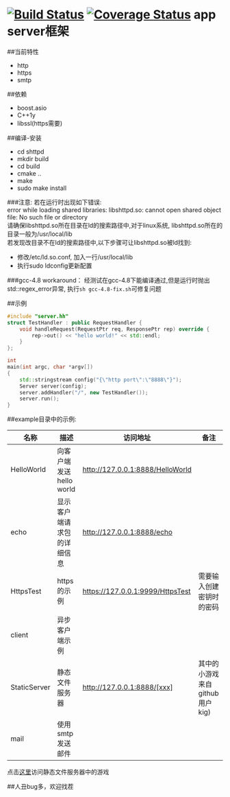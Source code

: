 [![Build Status](https://travis-ci.org/lucklove/shttpd.svg?branch=master)](https://travis-ci.org/lucklove/shttpd)
[![Coverage Status](https://coveralls.io/repos/lucklove/shttpd/badge.svg?branch=master)](https://coveralls.io/r/lucklove/shttpd?branch=master)
app server框架
===================

##当前特性
- http
- https
- smtp

##依赖
- boost.asio  
- C++1y  
- libssl(https需要)  

##编译-安装
- cd shttpd  
- mkdir build  
- cd build  
- cmake ..  
- make  
- sudo make install

###注意:
若在运行时出现如下错误:  
error while loading shared libraries: libshttpd.so: cannot open shared object file: No such file or directory  
请确保libshttpd.so所在目录在ld的搜索路径中,对于linux系统, libshttpd.so所在的目录一般为/usr/local/lib  
若发现改目录不在ld的搜索路径中,以下步骤可让libshttpd.so被ld找到:  
- 修改/etc/ld.so.conf, 加入一行/usr/local/lib  
- 执行sudo ldconfig更新配置  

###gcc-4.8 workaround：
经测试在gcc-4.8下能编译通过,但是运行时抛出std::regex_error异常, 执行`sh gcc-4.8-fix.sh`可修复问题  

##示例
```c++
#include "server.hh"
struct TestHandler : public RequestHandler {
	void handleRequest(RequestPtr req, ResponsePtr rep) override {
		rep->out() << "hello world!" << std::endl;
	}
};

int
main(int argc, char *argv[])
{
	std::stringstream config("{\"http port\":\"8888\"}");
	Server server(config);
	server.addHandler("/", new TestHandler());
	server.run();
}
```
##example目录中的示例:

|   名称     |         描述                |             访问地址                 |           备注                    |
|------------|-----------------------------|--------------------------------------|-----------------------------------|
| HelloWorld | 向客户端发送hello world	   | http://127.0.0.1:8888/HelloWorld     |		             	      |
|   echo     | 显示客户端请求包的详细信息  | http://127.0.0.1:8888/echo           |	              		      |
| HttpsTest  | https的示例		   | https://127.0.0.1:9999/HttpsTest     |  需要输入创建密钥时的密码         |
|   client   | 异步客户端示例	           |				          |				      |
|StaticServer| 静态文件服务器              | http://127.0.0.1:8888/[xxx]          | 其中的小游戏来自github用户kig)    |
|   mail     | 使用smtp发送邮件		   |					  |				      |

点击[这里](http://115.28.32.115:8888)访问静态文件服务器中的游戏

##人丑bug多，欢迎找茬

